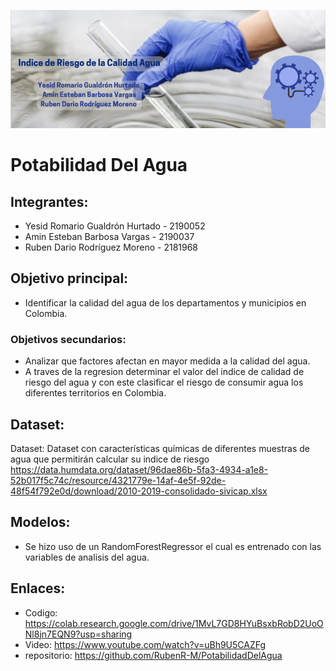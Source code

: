 
![alt text](https://github.com/RubenR-M/PotabilidadDelAgua/blob/main/banner.png)

# Potabilidad Del Agua

## Integrantes:
  * Yesid Romario Gualdrón Hurtado - 2190052
  * Amin Esteban Barbosa Vargas - 2190037
  * Ruben Dario Rodríguez Moreno - 2181968
  
## Objetivo principal:
  * Identificar la calidad del agua de los departamentos y municipios en Colombia.

### Objetivos secundarios:
  * Analizar que factores afectan en mayor medida a la calidad del agua.
  * A traves de la regresion determinar el valor del indice de calidad de riesgo del agua y con este clasificar el riesgo de consumir agua los diferentes       territorios en Colombia. 


## Dataset:
Dataset: Dataset con características químicas de diferentes muestras de agua que permitirán calcular su indice de riesgo
         https://data.humdata.org/dataset/96dae86b-5fa3-4934-a1e8-52b017f5c74c/resource/4321779e-14af-4e5f-92de-48f54f792e0d/download/2010-2019-consolidado-sivicap.xlsx
         
## Modelos:
  * Se hizo uso de un RandomForestRegressor el cual es entrenado con las variables de analisis del agua.

## Enlaces:
  * Codigo: https://colab.research.google.com/drive/1MvL7GD8HYuBsxbRobD2UoONl8jn7EQN9?usp=sharing
  * Video: https://www.youtube.com/watch?v=uBh9U5CAZFg
  * repositorio: https://github.com/RubenR-M/PotabilidadDelAgua
